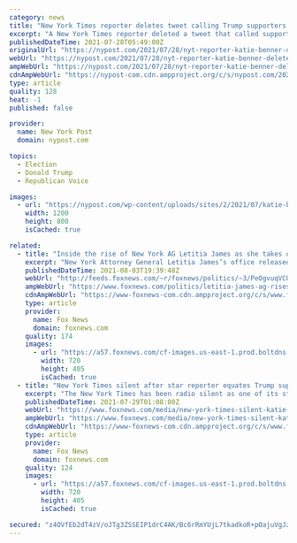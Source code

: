 ```yaml
---
category: news
title: "New York Times reporter deletes tweet calling Trump supporters ‘enemies of the state’"
excerpt: "A New York Times reporter deleted a tweet that called supporters of former President Trump “enemies of the state,” following a viral blowback online."
publishedDateTime: 2021-07-28T05:49:00Z
originalUrl: "https://nypost.com/2021/07/28/nyt-reporter-katie-benner-deletes-tweets-berating-trump-supporters/"
webUrl: "https://nypost.com/2021/07/28/nyt-reporter-katie-benner-deletes-tweets-berating-trump-supporters/"
ampWebUrl: "https://nypost.com/2021/07/28/nyt-reporter-katie-benner-deletes-tweets-berating-trump-supporters/amp/"
cdnAmpWebUrl: "https://nypost-com.cdn.ampproject.org/c/s/nypost.com/2021/07/28/nyt-reporter-katie-benner-deletes-tweets-berating-trump-supporters/amp/"
type: article
quality: 128
heat: -1
published: false

provider:
  name: New York Post
  domain: nypost.com

topics:
  - Election
  - Donald Trump
  - Republican Voice

images:
  - url: "https://nypost.com/wp-content/uploads/sites/2/2021/07/katie-benner-index-1.jpg?quality=90&strip=all&w=1200"
    width: 1200
    height: 800
    isCached: true

related:
  - title: "Inside the rise of New York AG Letitia James as she takes on Cuomo, Trump"
    excerpt: "New York Attorney General Letitia James’s office released the results of an extensive investigation into allegations of sexual harassment against Gov. Andrew Cuomo on Tuesday potentially derailing his political career and continuing to launch her own as some speculate she has eyes on a higher office."
    publishedDateTime: 2021-08-03T19:39:48Z
    webUrl: "http://feeds.foxnews.com/~r/foxnews/politics/~3/PeOgvuqVCUQ/letitia-james-ag-rises-taking-on-cuomo-trump"
    ampWebUrl: "https://www.foxnews.com/politics/letitia-james-ag-rises-taking-on-cuomo-trump.amp"
    cdnAmpWebUrl: "https://www-foxnews-com.cdn.ampproject.org/c/s/www.foxnews.com/politics/letitia-james-ag-rises-taking-on-cuomo-trump.amp"
    type: article
    provider:
      name: Fox News
      domain: foxnews.com
    quality: 174
    images:
      - url: "https://a57.foxnews.com/cf-images.us-east-1.prod.boltdns.net/v1/static/694940094001/7da2adab-7141-4f0e-a23e-a48537b34302/d8b2f2f3-4e32-4066-98ab-1a4350e6527a/1280x720/match/720/405/image.jpg?ve=1&tl=1"
        width: 720
        height: 405
        isCached: true
  - title: "New York Times silent after star reporter equates Trump supporters to 'enemies of the state'"
    excerpt: "The New York Times has been radio silent as one of its star journalists suggested that Trump supporters should be designated as \"enemies of the state\" amid what she described were ongoing \"national security threats."
    publishedDateTime: 2021-07-29T01:08:00Z
    webUrl: "https://www.foxnews.com/media/new-york-times-silent-katie-benner-trump-supporters-enemies-of-the-state"
    ampWebUrl: "https://www.foxnews.com/media/new-york-times-silent-katie-benner-trump-supporters-enemies-of-the-state.amp"
    cdnAmpWebUrl: "https://www-foxnews-com.cdn.ampproject.org/c/s/www.foxnews.com/media/new-york-times-silent-katie-benner-trump-supporters-enemies-of-the-state.amp"
    type: article
    provider:
      name: Fox News
      domain: foxnews.com
    quality: 124
    images:
      - url: "https://a57.foxnews.com/cf-images.us-east-1.prod.boltdns.net/v1/static/694940094001/076d9712-b931-4e3e-bd74-4354ed0cf41c/3787910a-a465-4dd1-aebb-c12aaf894483/1280x720/match/720/405/image.jpg?ve=1&tl=1"
        width: 720
        height: 405
        isCached: true

secured: "z4OVfEb2dT4zV/oJTg3ZSSEIP1drC4AK/Bc6rRmYUjL7tkadkoR+pOajuVgJz2KDqZhQMT9sizoKrQVh/ChjV3FvTyLpwvw1RUjcjDku2WtmrbbqIy2nUgiW6ihfWdFz2jGIpqv0CpdTJ6JesTWcr/vnRlv4I1L4YqP+vANGa093XsUNJMdKHpypa5dxaSbKizlVt3RpMuKr2SlgaXbkNB9eOWY8LJB0+r87mA58etDyCXDScYlirAE/iTLyUu4f6vzRWtZbvOLsPex9e+09Xyl4OJUpw7kejZ7CHLVsN9uhn4xvbH2B1UDhO2VG3rdz7Sha9L6aofIzkmseGFlgG9byEBpHEY0ozKrIZxkh0bU=;IZpIDTLTz+/X8/4yo5AiDg=="
---
```


